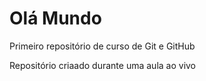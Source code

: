 # Olá Mundo
Primeiro repositório de curso de Git e GitHub

Repositório criaado durante uma aula ao vivo